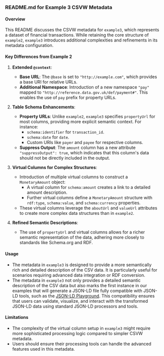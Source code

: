 ### README.md for Example 3 CSVW Metadata

#### Overview
This README discusses the CSVW metadata for `example3`, which represents a dataset of financial transactions. While retaining the core structure of `example2`, `example3` introduces additional complexities and refinements in its metadata configuration.

#### Key Differences from Example 2

1. **Extended `@context`**:
   - **Base URL**: The `@base` is set to `"http://example.com"`, which provides a base URI for relative URLs.
   - **Additional Namespace**: Introduction of a new namespace `"pay"` mapped to `"http://reference.data.gov.uk/def/payment#"`. This enables the use of `pay` prefix for property URLs.

2. **Table Schema Enhancements**:
   - **Property URLs**: Unlike `example2`, `example3` specifies `propertyUrl` for most columns, providing more explicit semantic context. For instance:
     - `schema:identifier` for `transaction_id`.
     - `schema:date` for `date`.
     - Custom URIs like `payer` and `payee` for respective columns.
   - **Suppress Output**: The `amount` column has a new attribute `"suppressOutput": true`, which indicates that this column's data should not be directly included in the output.

3. **Virtual Columns for Complex Structures**:
   - Introduction of multiple virtual columns to construct a `MonetaryAmount` object:
     - A virtual column for `schema:amount` creates a link to a detailed amount description.
     - Further virtual columns define a `MonetaryAmount` structure with `rdf:type`, `schema:value`, and `schema:currency` properties.
   - These virtual columns leverage the `aboutUrl` and `valueUrl` attributes to create more complex data structures than in `example2`.

4. **Refined Semantic Descriptions**:
   - The use of `propertyUrl` and virtual columns allows for a richer semantic representation of the data, adhering more closely to standards like Schema.org and RDF.

#### Usage
- The metadata in `example3` is designed to provide a more semantically rich and detailed description of the CSV data. It is particularly useful for scenarios requiring advanced data integration or RDF conversion.
- The metadata in `example3` not only provides a detailed semantic description of the CSV data but also marks the first instance in our examples that will generate a JSON-LD file fully compatible with JSON-LD tools, such as the [JSON-LD Playground](https://json-ld.org/playground/). This compatibility ensures that users can validate, visualize, and interact with the transformed JSON-LD data using standard JSON-LD processors and tools.

#### Limitations
- The complexity of the virtual column setup in `example3` might require more sophisticated processing logic compared to simpler CSVW metadata.
- Users should ensure their processing tools can handle the advanced features used in this metadata.